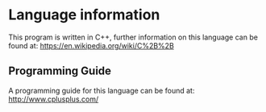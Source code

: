 <!--
TODO: Provide additional language information detailing the version and IDE used
-->
# Language information 
This program is written in C++, further information on this language can be found at:
https://en.wikipedia.org/wiki/C%2B%2B

## Programming Guide 
A programming guide for this language can be found at:
http://www.cplusplus.com/

